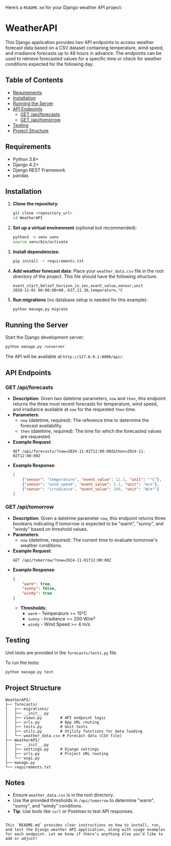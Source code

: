 Here’s a `README.md` for your Django weather API project:



# WeatherAPI

This Django application provides two API endpoints to access weather forecast data based on a CSV dataset containing temperature, wind speed, and irradiance forecasts up to 48 hours in advance. The endpoints can be used to retrieve forecasted values for a specific time or check for weather conditions expected for the following day.

## Table of Contents
- [Requirements](#requirements)
- [Installation](#installation)
- [Running the Server](#running-the-server)
- [API Endpoints](#api-endpoints)
  - [GET /api/forecasts](#get-apiforecasts)
  - [GET /api/tomorrow](#get-apitomorrow)
- [Testing](#testing)
- [Project Structure](#project-structure)

## Requirements

- Python 3.8+
- Django 4.2+
- Django REST Framework
- pandas

## Installation

1. **Clone the repository**:
    ```bash
    git clone <repository_url>
    cd WeatherAPI
    ```

2. **Set up a virtual environment** (optional but recommended):
    ```bash
    python3 -m venv venv
    source venv/bin/activate
    ```

3. **Install dependencies**:
    ```bash
    pip install -r requirements.txt
    ```

4. **Add weather forecast data**:
   Place your `weather_data.csv` file in the root directory of the project. This file should have the following structure:
   ```plaintext
   event_start,belief_horizon_in_sec,event_value,sensor,unit
   2020-11-01 00:00:00+00,-637,11.36,temperature,°C
   ```

5. **Run migrations** (no database setup is needed for this example):
    ```bash
    python manage.py migrate
    ```

## Running the Server

Start the Django development server:
```bash
python manage.py runserver
```

The API will be available at `http://127.0.0.1:8000/api/`.

## API Endpoints

### GET /api/forecasts

- **Description**: Given two datetime parameters, `now` and `then`, this endpoint returns the three most recent forecasts for temperature, wind speed, and irradiance available at `now` for the requested `then` time.
- **Parameters**:
  - `now` (datetime, required): The reference time to determine the forecast availability.
  - `then` (datetime, required): The time for which the forecasted values are requested.
- **Example Request**:
  ```http
  GET /api/forecasts/?now=2024-11-01T12:00:00Z&then=2024-11-02T12:00:00Z
  ```
- **Example Response**:
  ```json
  [
      {"sensor": "temperature", "event_value": 12.3, "unit": "°C"},
      {"sensor": "wind_speed", "event_value": 5.1, "unit": "m/s"},
      {"sensor": "irradiance", "event_value": 200, "unit": "W/m²"}
  ]
  ```

### GET /api/tomorrow

- **Description**: Given a datetime parameter `now`, this endpoint returns three booleans indicating if tomorrow is expected to be "warm", "sunny", and "windy" based on threshold values.
- **Parameters**:
  - `now` (datetime, required): The current time to evaluate tomorrow's weather conditions.
- **Example Request**:
  ```http
  GET /api/tomorrow/?now=2024-11-01T12:00:00Z
  ```
- **Example Response**:
  ```json
  {
      "warm": true,
      "sunny": false,
      "windy": true
  }
  ```
  - **Thresholds**:
    - `warm` - Temperature >= 15°C
    - `sunny` - Irradiance >= 200 W/m²
    - `windy` - Wind Speed >= 4 m/s

## Testing

Unit tests are provided in the `forecasts/tests.py` file.

To run the tests:
```bash
python manage.py test
```

## Project Structure

```
WeatherAPI/
├── forecasts/
│   ├── migrations/
│   ├── __init__.py
│   ├── views.py        # API endpoint logic
│   ├── urls.py         # App URL routing
│   ├── tests.py        # Unit tests
│   ├── utils.py        # Utility functions for data loading
│   └── weather_data.csv # Forecast data (CSV file)
├── WeatherAPI/
│   ├── __init__.py
│   ├── settings.py     # Django settings
│   ├── urls.py         # Project URL routing
│   └── wsgi.py
├── manage.py
└── requirements.txt
```

## Notes

- Ensure `weather_data.csv` is in the root directory.
- Use the provided thresholds in `/api/tomorrow` to determine "warm", "sunny", and "windy" conditions.
- **Tip**: Use tools like `curl` or Postman to test API responses.
```

This `README.md` provides clear instructions on how to install, run, and test the Django weather API application, along with usage examples for each endpoint. Let me know if there’s anything else you’d like to add or adjust!